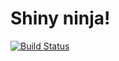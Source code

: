 # Shiny ninja!

[![Build Status](https://drone.io/github.com/szabba/shiny-ninja/status.png)](https://drone.io/github.com/szabba/shiny-ninja/latest)
